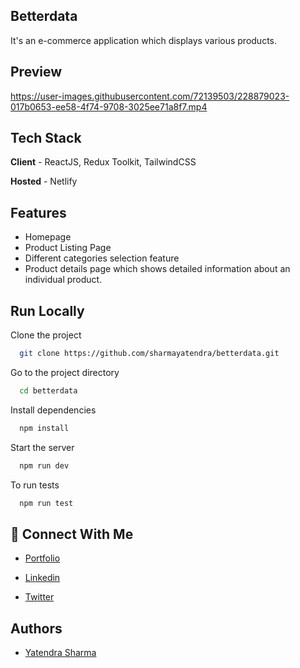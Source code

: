 ## Betterdata

It's an e-commerce application which displays various products.

## Preview

https://user-images.githubusercontent.com/72139503/228879023-017b0653-ee58-4f74-9708-3025ee71a8f7.mp4

## Tech Stack

**Client** - ReactJS, Redux Toolkit, TailwindCSS

**Hosted** - Netlify

## Features

- Homepage
- Product Listing Page
- Different categories selection feature
- Product details page which shows detailed information about an individual product.

## Run Locally

Clone the project

```bash
  git clone https://github.com/sharmayatendra/betterdata.git
```

Go to the project directory

```bash
  cd betterdata
```

Install dependencies

```bash
  npm install
```

Start the server

```bash
  npm run dev
```
To run tests

```bash
  npm run test
```


## 🔗 Connect With Me

- [Portfolio](https://yatendrasharma.netlify.app/)

- [Linkedin](https://www.linkedin.com/in/yatendra-sharma-5177091aa/)

- [Twitter](https://twitter.com/yaten_sharma)

## Authors

- [Yatendra Sharma](https://github.com/sharmayatendra)
